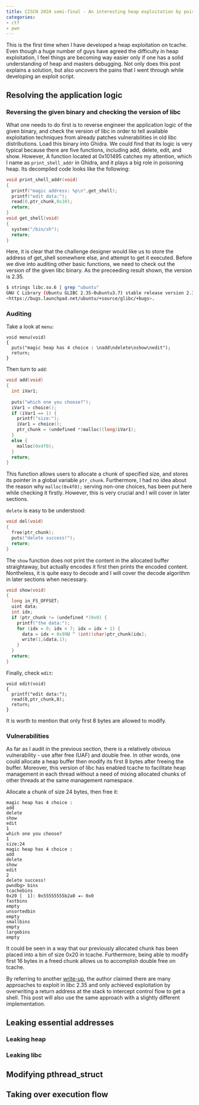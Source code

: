 ```yaml
---
title: CISCN 2024 semi-final - An interesting heap exploitation by poisoning pthread_struct 
categories:
- ctf
- pwn
---
```


This is the first time when I have developed a heap exploitation on tcache. Even though a huge number of guys have agreed the difficulty in heap exploitation, I feel things are becoming way easier only if one has a solid understanding of heap and masters debugging. Not only does this post explains a solution, but also uncovers the pains that I went through while developing an exploit script. 


## Resolving the application logic
### Reversing the given binary and checking the version of libc

What one needs to do first is to reverse engineer the application logic of the given binary, and check the version of libc in order to tell available exploitation techniques from already patches vulnerabilities in old libc distributions. Load this binary into Ghidra. We could find that its logic is very typical because there are five functions, including add, delete, edit, and show. However, A function located at 0x101495 catches my attention, which I name as `print_shell_addr` in Ghidra, and it plays a big role in poisoning heap. Its decompiled code looks like the following:

```c
void print_shell_addr(void)
{
  printf("magic address: %p\n",get_shell);
  printf("edit data:");
  read(0,ptr_chunk,0x10);
  return;
}
void get_shell(void)
{
  system("/bin/sh");
  return;
}
```

Here, it is clear that the challenge designer would like us to store the address of get_shell somewhere else, and attempt to get it executed. Before we dive into auditing other basic functions, we need to check out the version of the given libc binary. As the preceeding result shown, the version is 2.35.

```bash
$ strings libc.so.6 | grep "ubuntu"
GNU C Library (Ubuntu GLIBC 2.35-0ubuntu3.7) stable release version 2.35.
<https://bugs.launchpad.net/ubuntu/+source/glibc/+bugs>.
```

### Auditing 

Take a look at `menu`:
```
void menu(void)
{
  puts("magic heap has 4 choice : \nadd\ndelete\nshow\nedit");
  return;
}
```

Then turn to `add`:
```c
void add(void)
{
  int iVar1;
  
  puts("which one you choose?");
  iVar1 = choice();
  if (iVar1 == 1) {
    printf("size:");
    iVar1 = choice();
    ptr_chunk = (undefined *)malloc((long)iVar1);
  }
  else {
    malloc(0x4f0);
  }
  return;
}
```

This function allows users to allocate a chunk of specified size, and stores its pointer in a global variable `ptr_chunk`. Furthermore, I had no idea about the reason why `malloc(0x4f0);` serving non-one choices, has been put here while checking it firstly. However, this is very crucial and I will cover in later sections.

`delete` is easy to be understood:
```c
void del(void)
{
  free(ptr_chunk);
  puts("delete success!");
  return;
}
```

The `show` function does not print the content in the allocated buffer straightaway, but actually encodes it first then prints the encoded content. Nontheless, it is quite easy to decode and I will cover the decode algorithm in later sections when necessary.
```c
void show(void)
{
  long in_FS_OFFSET;
  uint data;
  int idx;
  if (ptr_chunk != (undefined *)0x0) {
    printf("the data:");
    for (idx = 0; idx < 7; idx = idx + 1) {
      data = idx + 0x99U ^ (int)(char)ptr_chunk[idx];
      write(1,&data,1);
    }
  }
  return;
}
```

Finally, check `edit`:
```
void edit(void)
{
  printf("edit data:");
  read(0,ptr_chunk,8);
  return;
}
```

It is worth to mention that only first 8 bytes are allowed to modify. 

### Vulnerabilities

As far as I audit in the previous section, there is a relatively obvious vulnerability - use after free (UAF) and double free. In other words, one could allocate a heap buffer then modify its first 8 bytes after freeing the buffer. Moreover, this version of libc has enabled tcache to facilitate heap management in each thread without a need of mixing allocated chunks of other threads at the same management namespace.

Allocate a chunk of size 24 bytes, then free it:
```
magic heap has 4 choice : 
add
delete
show
edit
1
which one you choose?
1
size:24
magic heap has 4 choice : 
add
delete
show
edit
2
delete success!
pwndbg> bins
tcachebins
0x20 [  1]: 0x55555555b2a0 ◂— 0x0
fastbins
empty
unsortedbin
empty
smallbins
empty
largebins
empty
```

It could be seen in a way that our previously allocated chunk has been placed into a bin of size 0x20 in tcache. Furthermore, being able to modify first 16 bytes in a freed chunk allows us to accomplish double free on tcache.

By referring to another [write-up](https://bbs.kanxue.com/thread-282156.htm), the author claimed there are many approaches to exploit in libc 2.35 and only achieved exploitation by overwriting a return address at the stack to intercept control flow to get a shell. This post will also use the same approach with a slightly different implementation.

## Leaking essential addresses

### Leaking heap

### Leaking libc


## Modifying pthread_struct

## Taking over execution flow

